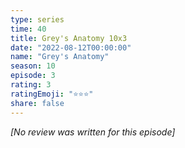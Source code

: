 ```yaml
---
type: series
time: 40
title: Grey's Anatomy 10x3
date: "2022-08-12T00:00:00"
name: "Grey's Anatomy"
season: 10
episode: 3
rating: 3
ratingEmoji: "⭐️⭐️⭐️"
share: false
---
```


_[No review was written for this episode]_
